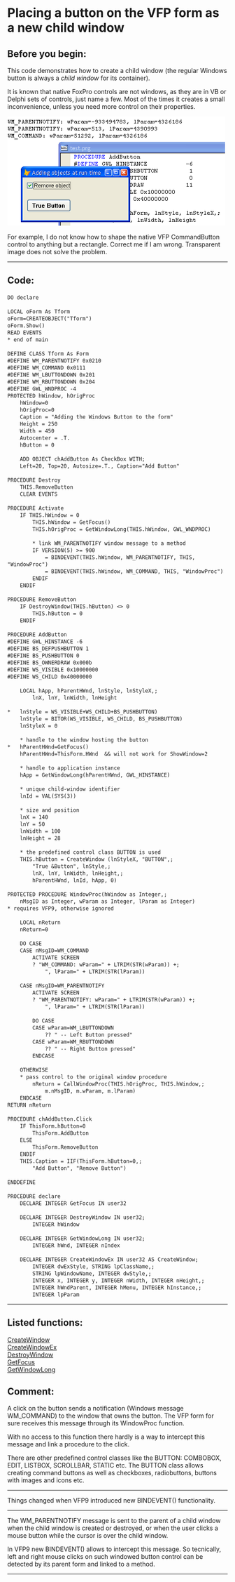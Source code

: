
# Placing a button on the VFP form as a new child window

## Before you begin:
This code demonstrates how to create a child window (the regular Windows button is always a *child window* for its container).   

It is known that native FoxPro controls are not windows, as they are in VB or Delphi sets of controls, just name a few. Most of the times it creates a small inconvenience, unless you need more control on their properties.   

![](../images/truebutton.png)  

For example, I do not know how to shape the native VFP CommandButton control to anything but a rectangle. Correct me if I am wrong. Transparent image does not solve the problem.  
  
***  


## Code:
```foxpro  
DO declare

LOCAL oForm As Tform
oForm=CREATEOBJECT("Tform")
oForm.Show()
READ EVENTS
* end of main

DEFINE CLASS Tform As Form
#DEFINE WM_PARENTNOTIFY 0x0210
#DEFINE WM_COMMAND 0x0111
#DEFINE WM_LBUTTONDOWN 0x201
#DEFINE WM_RBUTTONDOWN 0x204
#DEFINE GWL_WNDPROC -4
PROTECTED hWindow, hOrigProc
	hWindow=0
	hOrigProc=0
	Caption = "Adding the Windows Button to the form"
	Height = 250
	Width = 450
	Autocenter = .T.
	hButton = 0

	ADD OBJECT chAddButton As CheckBox WITH;
	Left=20, Top=20, Autosize=.T., Caption="Add Button"

PROCEDURE Destroy
	THIS.RemoveButton
	CLEAR EVENTS

PROCEDURE Activate
	IF THIS.hWindow = 0
		THIS.hWindow = GetFocus()
		THIS.hOrigProc = GetWindowLong(THIS.hWindow, GWL_WNDPROC)

		* link WM_PARENTNOTIFY window message to a method
		IF VERSION(5) >= 900
			= BINDEVENT(THIS.hWindow, WM_PARENTNOTIFY, THIS, "WindowProc")
			= BINDEVENT(THIS.hWindow, WM_COMMAND, THIS, "WindowProc")
		ENDIF
	ENDIF

PROCEDURE RemoveButton
	IF DestroyWindow(THIS.hButton) <> 0
		THIS.hButton = 0
	ENDIF

PROCEDURE AddButton
#DEFINE GWL_HINSTANCE -6
#DEFINE BS_DEFPUSHBUTTON 1
#DEFINE BS_PUSHBUTTON 0
#DEFINE BS_OWNERDRAW 0x000b
#DEFINE WS_VISIBLE 0x10000000
#DEFINE WS_CHILD 0x40000000

	LOCAL hApp, hParentHWnd, lnStyle, lnStyleX,;
		lnX, lnY, lnWidth, lnHeight
	
*	lnStyle = WS_VISIBLE+WS_CHILD+BS_PUSHBUTTON)
	lnStyle = BITOR(WS_VISIBLE, WS_CHILD, BS_PUSHBUTTON)
	lnStyleX = 0

	* handle to the window hosting the button
*	hParentHWnd=GetFocus()
	hParentHWnd=ThisForm.HWnd  && will not work for ShowWindow=2
	
	* handle to application instance
	hApp = GetWindowLong(hParentHWnd, GWL_HINSTANCE)
	
	* unique child-window identifier
	lnId = VAL(SYS(3))
	
	* size and position
	lnX = 140
	lnY = 50
	lnWidth = 100
	lnHeight = 28
	
	* the predefined control class BUTTON is used
	THIS.hButton = CreateWindow (lnStyleX, "BUTTON",;
		"True &Button", lnStyle,;
		lnX, lnY, lnWidth, lnHeight,;
		hParentHWnd, lnId, hApp, 0)

PROTECTED PROCEDURE WindowProc(hWindow as Integer,;
	nMsgID as Integer, wParam as Integer, lParam as Integer)
* requires VFP9, otherwise ignored

	LOCAL nReturn
	nReturn=0
	
	DO CASE
	CASE nMsgID=WM_COMMAND
		ACTIVATE SCREEN
		? "WM_COMMAND: wParam=" + LTRIM(STR(wParam)) +;
			", lParam=" + LTRIM(STR(lParam))

	CASE nMsgID=WM_PARENTNOTIFY
		ACTIVATE SCREEN
		? "WM_PARENTNOTIFY: wParam=" + LTRIM(STR(wParam)) +;
			", lParam=" + LTRIM(STR(lParam))
		
		DO CASE
		CASE wParam=WM_LBUTTONDOWN
			?? " -- Left Button pressed"
		CASE wParam=WM_RBUTTONDOWN
			?? " -- Right Button pressed"
		ENDCASE
		
	OTHERWISE
	* pass control to the original window procedure
		nReturn = CallWindowProc(THIS.hOrigProc, THIS.hWindow,;
			m.nMsgID, m.wParam, m.lParam)
	ENDCASE
RETURN nReturn

PROCEDURE chAddButton.Click
	IF ThisForm.hButton=0
		ThisForm.AddButton
	ELSE
		ThisForm.RemoveButton
	ENDIF
	THIS.Caption = IIF(ThisForm.hButton=0,;
		"Add Button", "Remove Button")

ENDDEFINE

PROCEDURE declare
	DECLARE INTEGER GetFocus IN user32

	DECLARE INTEGER DestroyWindow IN user32;
		INTEGER hWindow

	DECLARE INTEGER GetWindowLong IN user32;
		INTEGER hWnd, INTEGER nIndex

	DECLARE INTEGER CreateWindowEx IN user32 AS CreateWindow;
		INTEGER dwExStyle, STRING lpClassName,;
		STRING lpWindowName, INTEGER dwStyle,;
		INTEGER x, INTEGER y, INTEGER nWidth, INTEGER nHeight,;
		INTEGER hWndParent, INTEGER hMenu, INTEGER hInstance,;
		INTEGER lpParam  
```  
***  


## Listed functions:
[CreateWindow](../libraries/user32/CreateWindow.md)  
[CreateWindowEx](../libraries/user32/CreateWindowEx.md)  
[DestroyWindow](../libraries/user32/DestroyWindow.md)  
[GetFocus](../libraries/user32/GetFocus.md)  
[GetWindowLong](../libraries/user32/GetWindowLong.md)  

## Comment:
A click on the button sends a notification (Windows message WM_COMMAND) to the window that owns the button. The VFP form for sure receives this message through its WindowProc function.  
  
With no access to this function there hardly is a way to intercept this message and link a procedure to the click.  
  
There are other predefined control classes like the BUTTON: COMBOBOX, EDIT, LISTBOX, SCROLLBAR, STATIC etc. The BUTTON class allows creating command buttons as well as checkboxes, radiobuttons, buttons with images and icons etc.  
  
* * *  
Things changed when VFP9 introduced new BINDEVENT() functionality.  
  
* * *  
The WM_PARENTNOTIFY message is sent to the parent of a child window when the child window is created or destroyed, or when the user clicks a mouse button while the cursor is over the child window.  
  
In VFP9 new BINDEVENT() allows to intercept this message. So tecnically, left and right mouse clicks on such windowed button control can be detected by its parent form and linked to a method.  
  
***  


